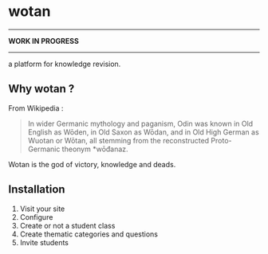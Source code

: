 # wotan

___
**WORK IN PROGRESS**
___
a platform for knowledge revision.

## Why wotan ?

From Wikipedia :
> In wider Germanic mythology and paganism, Odin was known in Old English as Wōden, in Old Saxon as Wōdan, and in Old High German as Wuotan or Wōtan, all stemming from the reconstructed Proto-Germanic theonym *wōđanaz.

Wotan is the god of victory, knowledge and deads.


## Installation

1. Visit your site
2. Configure
3. Create or not a student class
4. Create thematic categories and questions
5. Invite students

